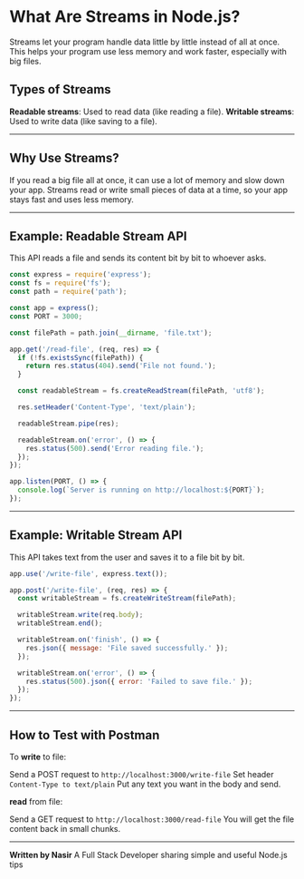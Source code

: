 
# What Are Streams in Node.js?

Streams let your program handle data little by little instead of all at once. This helps your program use less memory and work faster, especially with big files.


## Types of Streams

 **Readable streams**: Used to read data (like reading a file).
 **Writable streams**: Used to write data (like saving to a file).

---

## Why Use Streams?

If you read a big file all at once, it can use a lot of memory and slow down your app. Streams read or write small pieces of data at a time, so your app stays fast and uses less memory.

---

## Example: Readable Stream API

This API reads a file and sends its content bit by bit to whoever asks.

```js
const express = require('express');
const fs = require('fs');
const path = require('path');

const app = express();
const PORT = 3000;

const filePath = path.join(__dirname, 'file.txt');

app.get('/read-file', (req, res) => {
  if (!fs.existsSync(filePath)) {
    return res.status(404).send('File not found.');
  }

  const readableStream = fs.createReadStream(filePath, 'utf8');

  res.setHeader('Content-Type', 'text/plain');

  readableStream.pipe(res);

  readableStream.on('error', () => {
    res.status(500).send('Error reading file.');
  });
});

app.listen(PORT, () => {
  console.log(`Server is running on http://localhost:${PORT}`);
});
```

---

## Example: Writable Stream API

This API takes text from the user and saves it to a file bit by bit.

```js
app.use('/write-file', express.text());

app.post('/write-file', (req, res) => {
  const writableStream = fs.createWriteStream(filePath);

  writableStream.write(req.body);
  writableStream.end();

  writableStream.on('finish', () => {
    res.json({ message: 'File saved successfully.' });
  });

  writableStream.on('error', () => {
    res.status(500).json({ error: 'Failed to save file.' });
  });
});
```

---

## How to Test with Postman

To **write** to file:

  Send a POST request to `http://localhost:3000/write-file`
  Set header `Content-Type to text/plain`
  Put any text you want in the body and send.

**read** from file:

  Send a GET request to `http://localhost:3000/read-file`
  You will get the file content back in small chunks.


---

**Written by Nasir**
A Full Stack Developer sharing simple and useful Node.js tips

